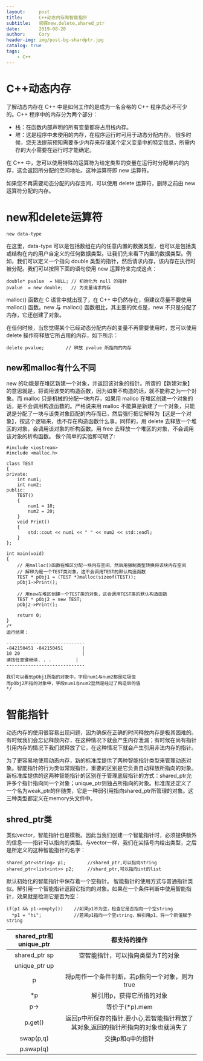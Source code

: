 ```yaml
---
layout:     post
title:      C++动态内存和智能指针
subtitle:   初探new,delete,shared_ptr
date:       2019-08-20
author:     Cory
header-img: img/post-bg-shardptr.jpg
catalog: true
tags:
    - C++
---
```

# C++动态内存
了解动态内存在 C++ 中是如何工作的是成为一名合格的 C++ 程序员必不可少的。C++ 程序中的内存分为两个部分：

- 栈：在函数内部声明的所有变量都将占用栈内存。
- 堆：这是程序中未使用的内存，在程序运行时可用于动态分配内存。
很多时候，您无法提前预知需要多少内存来存储某个定义变量中的特定信息，所需内存的大小需要在运行时才能确定。

在 C++ 中，您可以使用特殊的运算符为给定类型的变量在运行时分配堆内的内存，这会返回所分配的空间地址。这种运算符即 new 运算符。

如果您不再需要动态分配的内存空间，可以使用 delete 运算符，删除之前由 new 运算符分配的内存。
# new和delete运算符
```
new data-type
```
在这里，data-type 可以是包括数组在内的任意内置的数据类型，也可以是包括类或结构在内的用户自定义的任何数据类型。让我们先来看下内置的数据类型。例如，我们可以定义一个指向 double 类型的指针，然后请求内存，该内存在执行时被分配。我们可以按照下面的语句使用 new 运算符来完成这点：
```
double* pvalue  = NULL; // 初始化为 null 的指针
pvalue  = new double;   // 为变量请求内存
```
malloc() 函数在 C 语言中就出现了，在 C++ 中仍然存在，但建议尽量不要使用 malloc() 函数。new 与 malloc() 函数相比，其主要的优点是，new 不只是分配了内存，它还创建了对象。

在任何时候，当您觉得某个已经动态分配内存的变量不再需要使用时，您可以使用 delete 操作符释放它所占用的内存，如下所示：
```
delete pvalue;        // 释放 pvalue 所指向的内存
```
## new和malloc有什么不同

new 的功能是在堆区新建一个对象，并返回该对象的指针。所谓的【新建对象】的意思就是，将调用该类的构造函数，因为如果不构造的话，就不能称之为一个对象。而 malloc 只是机械的分配一块内存，如果用 mallco 在堆区创建一个对象的话，是不会调用构造函数的。严格说来用 malloc 不能算是新建了一个对象，只能说是分配了一块与该类对象匹配的内存而已，然后强行把它解释为【这是一个对象】，按这个逻辑来，也不存在构造函数什么事。同样的，用 delete 去释放一个堆区的对象，会调用该对象的析构函数。用 free 去释放一个堆区的对象，不会调用该对象的析构函数。
做个简单的实验即可明了:
```
#include <iostream>
#include <malloc.h>

class TEST
{
private:
    int num1;
    int num2;
public:
    TEST()
    {
        num1 = 10;
        num2 = 20;
    }
    void Print()
    {
        std::cout << num1 << " " << num2 << std::endl;
    }
};

int main(void)
{
    // 用malloc()函数在堆区分配一块内存空间，然后用强制类型转换将该块内存空间
    // 解释为是一个TEST类对象，这不会调用TEST的默认构造函数
    TEST * pObj1 = (TEST *)malloc(sizeof(TEST));
    pObj1->Print();

    // 用new在堆区创建一个TEST类的对象，这会调用TEST类的默认构造函数
    TEST * pObj2 = new TEST;
    pObj2->Print();

    return 0;
}
/*
运行结果：

-----------------------------
-842150451 -842150451       |
10 20                       |
请按任意键继续. . .         |
-----------------------------

我们可以看到pObj1所指的对象中，字段num1与num2都是垃圾值
而pObj2所指的对象中，字段num1与num2显然是经过了构造后的值
*/
```
# 智能指针
动态内存的使用很容易出现问题，因为确保在正确的时间释放内存是极其困难的。有时候我们会忘记释放内存，在这种情况下就会产生内存泄漏；有时候在尚有指针引用内存的情况下我们就释放了它，在这种情况下就会产生引用非法内存的指针。

 为了更容易地使用动态内存，新的标准库提供了两种智能指针类型来管理动态对象。智能指针的行为类似常规指针，重要的区别是它负责自动释放所指向的对象。新标准库提供的这两种智能指针的区别在于管理底层指针的方式：shared_ptr允许多个指针指向同一个对象；unique_ptr则独占所指向的对象。标准库还定义了一个名为weak_ptr的伴随类，它是一种弱引用指向shared_ptr所管理的对象。这三种类型都定义在memory头文件中。
 
## shred_ptr类

类似vector，智能指针也是模板。因此当我们创建一个智能指针时，必须提供额外的信息——指针可以指向的类型。与vector一样，我们在尖括号内给出类型，之后是所定义的这种智能指针的名字：
```
shared_ptr<string> p1;        //shared_ptr,可以指向string
shared_ptr<list<int>> p2;     //shard_ptr,可以指向int的list
```
默认初始化的智能指针中保存着一个空指针。
智能指针的使用方式与普通指针类似。解引用一个智能指针返回它指向的对象。如果在一个条件判断中使用智能指针，效果就是检测它是否为空：
```
if(p1 && p1->empty())    //如果p1不为空，检查它是否指向一个空string
  *p1 = "hi";            //若果p1指向一个空string，解引用p1，将一个新值赋予string
```

|shared_ptr和unique_ptr|都支持的操作|
|:-:|:-:|
|shared_ptr<T> sp|空智能指针，可以指向类型为T的对象|
|unique_ptr<T> up||
|p|将p用作一个条件判断，若p指向一个对象，则为true|
|*p|解引用p，获得它所指的对象|
|p->|等价于(*p).mem|
|p.get()|返回p中所保存的指针.要小心,若智能指针释放了其对象,返回的指针所指向的对象也就消失了|
|swap(p,q)|交换p和q中的指针|
|p.swap(q)||

